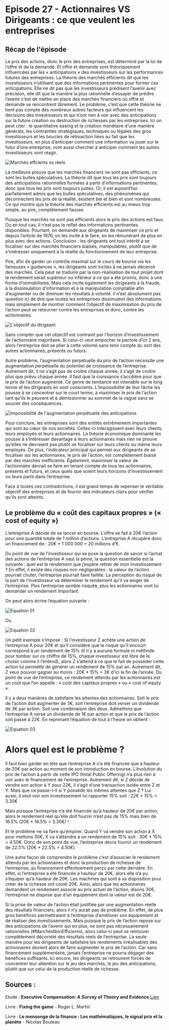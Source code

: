 # Episode 27 - Actionnaires VS Dirigeants : ce que veulent les entreprises

## Récap de l'épisode

Le prix des actions, donc le prix des entreprises, est déterminé par la loi de l’offre et de la demande. Et offre et demande sont théoriquement influencées par les « anticipations » des investisseurs sur les performances futures des entreprises. La théorie des marchés efficients dit que les investisseurs n’utilisent que des informations pertinentes pour former ces anticipations. Elle ne dit pas que les investisseurs prédisent l’avenir avec précision, elle dit que la manière la plus rationnelle d’essayer de prédire l’avenir c’est de mettre en place des marchés financiers où offre et demande se rencontrent librement. Le problème, c’est que cette théorie ne tient pas compte des nombreux autres facteurs qui influencent les décisions des investisseurs et qui n’ont rien à voir avec des anticipations sur la future création ou destruction de richesses par les entreprises. 
Ici on peut citer : le quantitative easing et la création monétaire d’une manière générale, les contraintes stratégiques, techniques ou légales des gros investisseurs et les boucles de rétroaction liées au fait que les investisseurs, en plus d’anticiper comment une information va jouer sur le futur d’une entreprise, vont aussi chercher à anticiper comment les autres investisseurs vont réagir.


![Marchés effcients vs réels](./images/MarchésEfficients_vs_Réels.png "Marchés efficients vs réels")
 	

La meilleure preuve que les marchés financiers ne sont pas efficients, ce sont les bulles spéculatives. La théorie dit que tous les prix sont toujours des anticipations rationnelles formées à partir d’informations pertinentes, donc que tous les prix sont toujours justes. Or, il est aujourd’hui parfaitement admis que les bulles spéculatives, des phénomènes qui déconnectent les prix de la réalité, existent bel et bien et sont nombreuses. Ce qui montre que la théorie des marchés efficients est au mieux trop simple, au pire, complètement fausse.


Puisque les marchés ne sont pas efficients alors le prix des actions est faux. Ou en tout cas, il n’est pas le reflet des informations pertinentes disponibles. Pourtant, on demande aux dirigeants de maximiser ce prix et depuis l’article de 1976, on les incite à le faire, en les rémunérant de plus en plus avec des actions. Conclusion : les dirigeants ont tout intérêt à se focaliser sur des marchés financiers biaisés, manipulables, plutôt que de s’intéresser uniquement à la réalité du fonctionnement de leur entreprise.


Pire, afin de garder un contrôle maximal sur le cours de bourse via les fameuses « guidances », les dirigeants sont incités à ne jamais décevoir des marchés. Cela peut se traduire par la non-réalisation de tout projet dont le rendement serait supérieur ou inférieur à ce qui a été promis, donc à une forme d’immobilisme. Mais cela incite également les dirigeants à la fraude, à la dissimulation d’information et à la manipulation comptable afin d’augmenter ou de diminuer les résultats à volonté. Il n’est absolument pas question ici de dire que toutes les entreprises dissimulent des informations mais simplement de montrer comment l’objectif de maximisation du prix de l’action peut se retourner contre les entreprises et donc, contre les actionnaires.


![L'objectif du dirigeant](./images/Objectif_du_PDG.png "L'objectif du dirigeant")


Sans compter que cet objectif est contraint par l’horizon d’investissement de l’actionnaire majoritaire. Si celui-ci veut empocher le pactole d’ici 2 ans, alors l’entreprise doit se plier à cette volonté sans tenir compte du sort des autres actionnaires, présents ou futurs. 

Autre problème, l’augmentation perpétuelle du prix de l’action nécessite une augmentation perpétuelle du potentiel de croissance de l’entreprise. Autrement dit, il ne s’agit pas de croitre chaque année, il s’agit de croitre plus que prévu chaque année. Il faut que la croissance s’accélère pour que le prix de l’action augmente. Ce genre de tendance est intenable sur le long terme et les dirigeants en sont conscients. L’impossibilité de leur tâche les pousse à se concentrer sur le court terme, à maximiser le prix de l’action tant qu’ils le peuvent et à démissionner au sommet de la vague sans se soucier des conséquences.


![Impossibilité de l'augmentation perpétuelle des anticipations](./images/Impossibilité_de_l_augmentation_perpétuelle_des_anticipations.png "Impossibilité de l'augmentation perpétuelle des anticipations")

 	
Pour conclure, les entreprises sont des entités extrêmement importantes qui sont au cœur de nos sociétés. Celles-ci interagissent avec leurs clients, leurs employés et leurs actionnaires. La théorie économique dominante les pousse à s’intéresser davantage à leurs actionnaires mais rien ne prouve qu’elles ne devraient pas plutôt se focaliser sur leurs clients ou même leurs employés. De plus, l’indicateur principal qui permet aux dirigeants de se focaliser sur les actionnaires, le prix de l’action, est complètement biaisé par des marchés inefficients. Également, maximiser la valeur de l’actionnaire devrait se faire en tenant compte de tous les actionnaires, présents et futurs, et ceux quels que soient leurs horizons d’investissement ou leurs parts dans l’entreprise. 

Face à toutes ces contradictions, il est grand temps de repenser le véritable objectif des entreprises et de fournir des indicateurs clairs pour vérifier qu’ils sont atteints.

## Le problème du « coût des capitaux propres » (« cost of equity ») ##

L’entreprise A décide de se lancer en bourse. L’offre se fait à 20€ l’action pour une quantité totale de 1 million d’actions. L’entreprise A récupère donc un financement de : 20€ * 1 000 000 = 20 millions d’€.

Du point de vue de l’investisseur qui se pose la question de savoir si l’achat des actions de l’entreprise A vaut la peine, la question essentielle est la suivante : quel est le rendement que j’espère retirer de mon investissement ? En effet, il existe des risques non négligeables : la valeur de l’action pourrait chuter, l’entreprise pourrait faire faillite. La perception du risque de la part de l’investisseur va déterminer le rendement qu’il va exiger de l’entreprise. Plus l’entreprise semble risquée, plus les actionnaires vont lui demander un rendement important. 

On peut alors écrire l’équation suivante :


![Equation 01](./images/Equation_01.png "Equation 01")

Ou

![Equation 02](./images/Equation_02v2.png "Equation 02")

Un petit exemple s’impose : Si l’investisseur Z achète une action de l’entreprise A pour 20€ et qu’il considère que le risque qu’il encourt correspond à un rendement de 15% (il n’y a aucune formule ni méthode pour tomber sur ce chiffre de 15%, chaque investisseur est libre de le choisir comme il l’entend), alors Z s’attend à ce que le fait de posséder cette action lui permette de générer un rendement de 15% par an. Autrement dit, Z veux pouvoir gagner au moins : 20€ * 15% = 3€ d’ici la fin de l’année. Du point de vue de l’entreprise, ce rendement attendu par les actionnaires est un coût que l’on appelle : « coût des capitaux propres » ou « cost of equity ».

Il y a deux manières de satisfaire les attentes des actionnaires. Soit le prix de l’action doit augmenter de 3€, soit l’entreprise doit verser un dividende de 3€ par action. Soit une combinaison des deux. Admettons que l’entreprise A verse un dividende de 1€ par action et que le prix de l’action soit passé à 22€. En reprenant l’équation de tout à l’heure on obtient :


![Equation 03](./images/Equation_03.png "Equation 03")

# Alors quel est le problème ? #

Il faut bien garder en tête que l’entreprise A n’a été financée que à hauteur de 20€ par action au moment de son introduction en bourse. L’évolution du prix de l’action à partir de cette IPO (Inital Public Offering) n’a plus rien à voir avec le financement de l’entreprise. Autrement dit, si Z décide de vendre son action à Y pour 22€, il s’agit d’une transaction isolée entre Z et Y. Mais que ce passe-t-il si Y possède les mêmes attentes que Z ?
Lui aussi, il veut voir son investissement lui rapporter 15% soit : 22€ * 15% = 3.30€

Mais puisque l’entreprise n’a été financée qu’à hauteur de 20€ par action, alors le rendement réel qu’elle doit fournir n’est pas de 15% mais bien de 16.5% (20€ * 16.5% = 3.30€) !

Et le problème ne va faire qu’empirer. Quand Y va vendre son action à X pour mettons 30€, X va s’attendre à un rendement de 15% soit : 30€ * 15% = 4.50€. Donc de son point de vue, l’entreprise devra fournir un rendement de 22.5% (20€ * 22.5% = 4.50€).

Une autre façon de comprendre le problème c’est d’associer le rendement attendu par les actionnaires et donc la production de richesse de l’entreprise, au financement effectivement perçu par cette dernière. En effet, si l’entreprise a été financée à hauteur de 20€, alors elle n’a pu s’équiper qu’à hauteur de 20€. Les machines qui sont à sa disposition pour créer de la richesse ont couté 20€. Ainsi, alors que les actionnaires demandent un rendement associé au prix actuel de l’action, disons 30€, l’entreprise ne dispose que d’un équipement dont la valeur est de 20€.

Si la prise de valeur de l’action était justifiée par une augmentation réelle des résultats financiers, alors il n’y aurait pas de problème. En effet, de plus gros bénéfices permettraient à l’entreprise d’améliorer son équipement et de réaliser des investissements. Mais puisque le prix de l’action repose sur des anticipations de l’avenir qui en plus, ne sont pas nécessairement rationnelles (#MarchésNonEfficients), alors celui-ci peut se retrouver complètement décorrélé des résultats réels de l’entreprise. La seule manière pour les dirigeants de satisfaire les rendements irréalisables des actionnaires devient alors de faire augmenter le prix de l’action. Car sans financement supplémentaire, jamais l’entreprise ne pourra dégager des bénéfices suffisants. Ici encore, les dirigeants se retrouvent forcés de concentrer leur attention sur le jeu des marchés, le jeu des anticipations, plutôt que sur celui de la production réelle de richesse.

## Sources :

Etude : **Executive Compensation: A Survey of Theory and Evidence** [Lien](http://www.lse.ac.uk/fmg/assets/documents/papers/discussion-papers/DP767.pdf)

Livre : **Fixing the game** - Roger L. Martin

Livre : **Le mensonge de la finance : Les mathématiques, le signal prix et la planète** - Nicolas Bouleau

